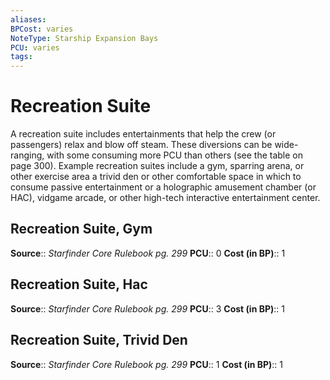 ```yaml
---
aliases: 
BPCost: varies 
NoteType: Starship Expansion Bays
PCU: varies 
tags: 
---
```


# Recreation Suite

A recreation suite includes entertainments that help the crew (or passengers) relax and blow off steam. These diversions can be wide-ranging, with some consuming more PCU than others (see the table on page 300). Example recreation suites include a gym, sparring arena, or other exercise area
a trivid den or other comfortable space in which to consume passive entertainment
or a holographic amusement chamber (or HAC), vidgame arcade, or other high-tech interactive entertainment center.  

## Recreation Suite, Gym

**Source**:: _Starfinder Core Rulebook pg. 299_
**PCU**:: 0
**Cost (in BP)**:: 1  

## Recreation Suite, Hac

**Source**:: _Starfinder Core Rulebook pg. 299_
**PCU**:: 3
**Cost (in BP)**:: 1   

## Recreation Suite, Trivid Den

**Source**:: _Starfinder Core Rulebook pg. 299_
**PCU**:: 1
**Cost (in BP)**:: 1
